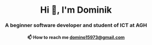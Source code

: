 <h1 align="center">Hi 👋, I'm Dominik</h1>
<h3 align="center">A beginner software developer and student of ICT at AGH</h3>

<h4 align="center">📫 How to reach me <a href="mailto:domino15973@gmail.com">domino15973@gmail.com</a></h4>
